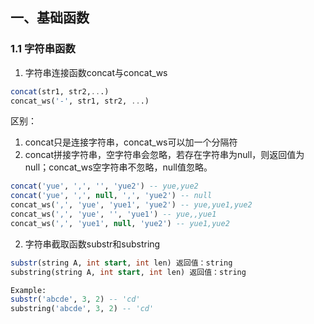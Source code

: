 ## 一、基础函数
### 1.1 字符串函数
1. 字符串连接函数concat与concat_ws
```sql
concat(str1, str2,...)
concat_ws('-', str1, str2, ...)
```
区别：
1. concat只是连接字符串，concat_ws可以加一个分隔符
2. concat拼接字符串，空字符串会忽略，若存在字符串为null，则返回值为null；concat_ws空字符串不忽略，null值忽略。
```sql
concat('yue', ',', '', 'yue2') -- yue,yue2
concat('yue', ',', null, ',', 'yue2') -- null
concat_ws(',', 'yue', 'yue1', 'yue2') -- yue,yue1,yue2
concat_ws(',', 'yue', '', 'yue1') -- yue,,yue1
concat_ws(',', 'yue1', null, 'yue2') -- yue1,yue2
```

2. 字符串截取函数substr和substring

```sql
substr(string A, int start, int len) 返回值：string
substring(string A, int start, int len) 返回值：string

Example:
substr('abcde', 3, 2) -- 'cd'
substring('abcde', 3, 2) -- 'cd'
